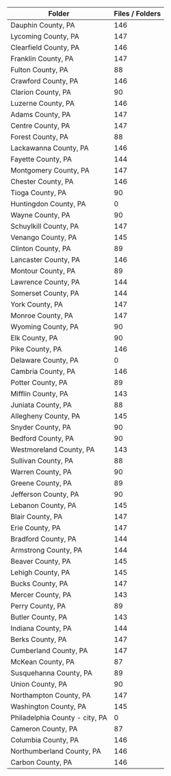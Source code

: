 | Folder                         |   Files / Folders |
|--------------------------------|-------------------|
| Dauphin County, PA             |               146 |
| Lycoming County, PA            |               147 |
| Clearfield County, PA          |               146 |
| Franklin County, PA            |               147 |
| Fulton County, PA              |                88 |
| Crawford County, PA            |               146 |
| Clarion County, PA             |                90 |
| Luzerne County, PA             |               146 |
| Adams County, PA               |               147 |
| Centre County, PA              |               147 |
| Forest County, PA              |                88 |
| Lackawanna County, PA          |               146 |
| Fayette County, PA             |               144 |
| Montgomery County, PA          |               147 |
| Chester County, PA             |               146 |
| Tioga County, PA               |                90 |
| Huntingdon County, PA          |                 0 |
| Wayne County, PA               |                90 |
| Schuylkill County, PA          |               147 |
| Venango County, PA             |               145 |
| Clinton County, PA             |                89 |
| Lancaster County, PA           |               146 |
| Montour County, PA             |                89 |
| Lawrence County, PA            |               144 |
| Somerset County, PA            |               144 |
| York County, PA                |               147 |
| Monroe County, PA              |               147 |
| Wyoming County, PA             |                90 |
| Elk County, PA                 |                90 |
| Pike County, PA                |               146 |
| Delaware County, PA            |                 0 |
| Cambria County, PA             |               146 |
| Potter County, PA              |                89 |
| Mifflin County, PA             |               143 |
| Juniata County, PA             |                88 |
| Allegheny County, PA           |               145 |
| Snyder County, PA              |                90 |
| Bedford County, PA             |                90 |
| Westmoreland County, PA        |               143 |
| Sullivan County, PA            |                88 |
| Warren County, PA              |                90 |
| Greene County, PA              |                89 |
| Jefferson County, PA           |                90 |
| Lebanon County, PA             |               145 |
| Blair County, PA               |               147 |
| Erie County, PA                |               147 |
| Bradford County, PA            |               144 |
| Armstrong County, PA           |               144 |
| Beaver County, PA              |               145 |
| Lehigh County, PA              |               145 |
| Bucks County, PA               |               147 |
| Mercer County, PA              |               143 |
| Perry County, PA               |                89 |
| Butler County, PA              |               143 |
| Indiana County, PA             |               144 |
| Berks County, PA               |               147 |
| Cumberland County, PA          |               147 |
| McKean County, PA              |                87 |
| Susquehanna County, PA         |                89 |
| Union County, PA               |                90 |
| Northampton County, PA         |               147 |
| Washington County, PA          |               145 |
| Philadelphia County - city, PA |                 0 |
| Cameron County, PA             |                87 |
| Columbia County, PA            |               146 |
| Northumberland County, PA      |               146 |
| Carbon County, PA              |               146 |